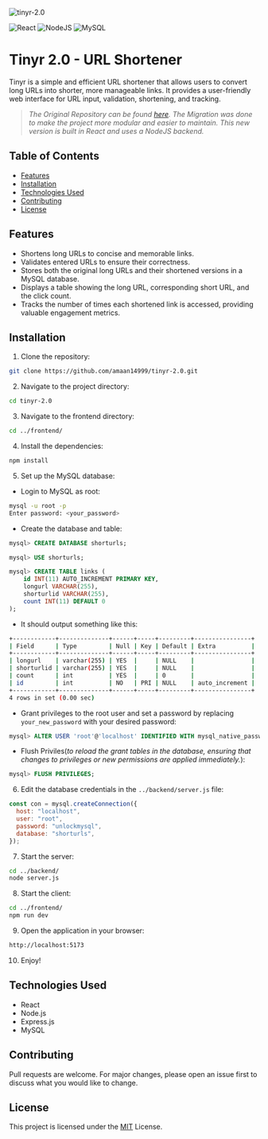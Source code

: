 ![tinyr-2.0](https://socialify.git.ci/amaan14999/tinyr-2.0/image?font=Bitter&language=1&name=1&owner=1&pattern=Plus&theme=Dark)

![React](https://img.shields.io/badge/react-%2320232a.svg?style=for-the-badge&logo=react&logoColor=%2361DAFB)
![NodeJS](https://img.shields.io/badge/node.js-6DA55F?style=for-the-badge&logo=node.js&logoColor=white)
![MySQL](https://img.shields.io/badge/mysql-%2300f.svg?style=for-the-badge&logo=mysql&logoColor=white)

# Tinyr 2.0 - URL Shortener

Tinyr is a simple and efficient URL shortener that allows users to convert long URLs into shorter, more manageable links. It provides a user-friendly web interface for URL input, validation, shortening, and tracking.

> <em>The Original Repository can be found [here](https://github.com/amaan14999/tinyr). The Migration was done to make the project more modular and easier to maintain. This new version is built in React and uses a NodeJS backend.</em>

## Table of Contents

- [Features](#features)
- [Installation](#installation)
- [Technologies Used](#technologies-used)
- [Contributing](#contributing)
- [License](#license)

## Features

- Shortens long URLs to concise and memorable links.
- Validates entered URLs to ensure their correctness.
- Stores both the original long URLs and their shortened versions in a MySQL database.
- Displays a table showing the long URL, corresponding short URL, and the click count.
- Tracks the number of times each shortened link is accessed, providing valuable engagement metrics.

## Installation

1. Clone the repository:

```bash
git clone https://github.com/amaan14999/tinyr-2.0.git
```

2. Navigate to the project directory:

```bash
cd tinyr-2.0
```

3. Navigate to the frontend directory:

```bash
cd ../frontend/
```

4. Install the dependencies:

```bash
npm install
```

5. Set up the MySQL database:

- Login to MySQL as root:

```bash
mysql -u root -p
Enter password: <your_password>
```

- Create the database and table:

```sql
mysql> CREATE DATABASE shorturls;

mysql> USE shorturls;

mysql> CREATE TABLE links (
    id INT(11) AUTO_INCREMENT PRIMARY KEY,
    longurl VARCHAR(255),
    shorturlid VARCHAR(255),
    count INT(11) DEFAULT 0
);
```

- It should output something like this:

```bash
+------------+--------------+------+-----+---------+----------------+
| Field      | Type         | Null | Key | Default | Extra          |
+------------+--------------+------+-----+---------+----------------+
| longurl    | varchar(255) | YES  |     | NULL    |                |
| shorturlid | varchar(255) | YES  |     | NULL    |                |
| count      | int          | YES  |     | 0       |                |
| id         | int          | NO   | PRI | NULL    | auto_increment |
+------------+--------------+------+-----+---------+----------------+
4 rows in set (0.00 sec)
```

- Grant privileges to the root user and set a password by replacing `your_new_password` with your desired password:

```sql
mysql> ALTER USER 'root'@'localhost' IDENTIFIED WITH mysql_native_password BY 'your_new_password';

```

- Flush Priviles(<em>to reload the grant tables in the database, ensuring that changes to privileges or new permissions are applied immediately.</em>):

```sql
mysql> FLUSH PRIVILEGES;
```

6. Edit the database credentials in the `../backend/server.js` file:

```js
const con = mysql.createConnection({
  host: "localhost",
  user: "root",
  password: "unlockmysql",
  database: "shorturls",
});
```

7. Start the server:

```bash
cd ../backend/
node server.js
```

8. Start the client:

```bash
cd ../frontend/
npm run dev
```

9. Open the application in your browser:

```bash
http://localhost:5173
```

10. Enjoy!

## Technologies Used

- React
- Node.js
- Express.js
- MySQL

## Contributing

Pull requests are welcome. For major changes, please open an issue first to discuss what you would like to change.

## License

This project is licensed under the [MIT](https://github.com/amaan14999/tinyr/blob/main/LICENSE) License.
